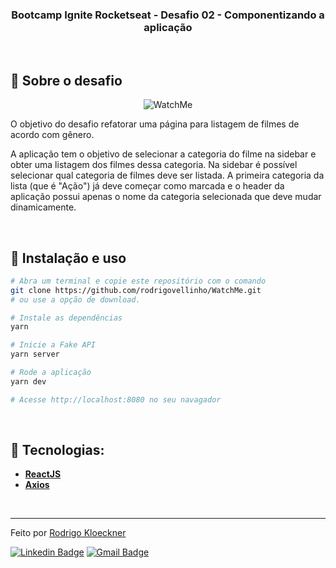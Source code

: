 <h3 align="center">
  Bootcamp Ignite Rocketseat - Desafio 02 - Componentizando a aplicação
</h3>

<br>

## :rocket: Sobre o desafio

<p align="center">
  <img src="/github/WatchMe.png" alt="WatchMe">
</p>

O objetivo do desafio refatorar uma página para listagem de filmes de acordo com gênero.

A aplicação tem o objetivo de selecionar a categoria do filme na sidebar e obter uma listagem dos filmes dessa categoria. Na sidebar é possível selecionar qual categoria de filmes deve ser listada.
A primeira categoria da lista (que é "Ação") já deve começar como marcada e o header da aplicação possui apenas o nome da categoria selecionada que deve mudar dinamicamente.

<br>

## :wrench: Instalação e uso

```bash
# Abra um terminal e copie este repositório com o comando
git clone https://github.com/rodrigovellinho/WatchMe.git
# ou use a opção de download.

# Instale as dependências
yarn

# Inicie a Fake API
yarn server

# Rode a aplicação
yarn dev

# Acesse http://localhost:8080 no seu navagador
```

<br>

## 🔨 Tecnologias:

- **[ReactJS](https://reactjs.org/)**
- **[Axios](https://github.com/axios/axios)**

<br>

---

Feito por [Rodrigo Kloeckner](https://github.com/rodrigovellinho)

[![Linkedin Badge](https://img.shields.io/badge/-Rafael%20Martins-blue?style=flat-square&logo=Linkedin&logoColor=white&link=https://www.linkedin.com/in/rodrigokloeckner/)](https://www.linkedin.com/in/rodrigokloeckner/)
[![Gmail Badge](https://img.shields.io/badge/-rafaeldcmartins@gmail.com-c14438?style=flat-square&logo=Gmail&logoColor=white&link=mailto:rodrigo.kloeckner@gmail.com)](mailto:rodrigo.kloeckner@gmail.com)
